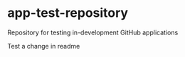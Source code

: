 # app-test-repository
Repository for testing in-development GitHub applications

Test a change in readme
